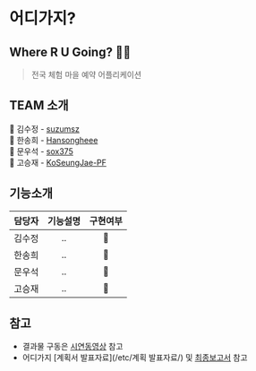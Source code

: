 # 어디가지? 
## Where R U Going? 🚗🌳
> 전국 체험 마을 예약 어플리케이션

## TEAM 소개
👩 김수정 - [suzumsz](https://github.com/suzumsz)    
👧 한송희 - [Hansongheee](https://github.com/Hansongheee)  
👦 문우석 - [sox375](https://github.com/sox375)  
👨 고승재 - [KoSeungJae-PF](https://github.com/KoSeungJae-PF)  

## 기능소개 
|  담당자  |   기능설명   |   구현여부   |                              
| :----------: | :----------------: | :----------: |
|김수정| ..  | 🚗 |
|한송희| .. | 🌳 |
|문우석| .. | 🚕 |
|고승재| .. | 🌲 |

## 참고
- 결과물 구동은 [시연동영상](/etc/임베디드소프트웨어응용_어디가지_실행화면.mp4) 참고  
- 어디가지 [계획서 발표자료](/etc/계획 발표자료/) 및 [최종보고서](/etc/임베디드소프트웨어응용_어디가지_결과보고서.hwp/) 참고  

